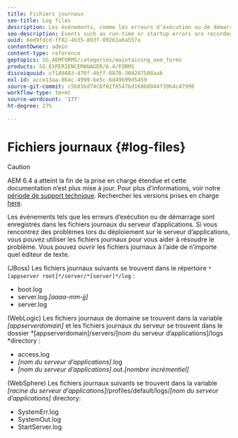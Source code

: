 ```yaml
---
title: Fichiers journaux
seo-title: Log files
description: Les événements, comme les erreurs d’exécution ou de démarrage, sont enregistrés dans les fichiers journaux du serveur d’applications, que vous pouvez ouvrir à l’aide d’un éditeur de texte.
seo-description: Events such as run-time or startup errors are recorded to the application server log files, which can be  opened using any text editor.
uuid: 6ed9fdcd-ff02-4b35-893f-09261a6a557a
contentOwner: admin
content-type: reference
geptopics: SG_AEMFORMS/categories/maintaining_aem_forms
products: SG_EXPERIENCEMANAGER/6.4/FORMS
discoiquuid: cf140483-470f-4bff-8870-304207508aab
exl-id: acce13aa-864c-4999-be5c-6d49b99d5459
source-git-commit: c5b816d74c6f02f85476d16868844f39b4c47996
workflow-type: tm+mt
source-wordcount: '177'
ht-degree: 27%

---
```


# Fichiers journaux {#log-files}

>[!CAUTION]
>
>AEM 6.4 a atteint la fin de la prise en charge étendue et cette documentation n’est plus mise à jour. Pour plus d’informations, voir notre [période de support technique](https://helpx.adobe.com/fr/support/programs/eol-matrix.html). Rechercher les versions prises en charge [here](https://experienceleague.adobe.com/docs/?lang=fr).

Les événements tels que les erreurs d’exécution ou de démarrage sont enregistrés dans les fichiers journaux du serveur d’applications. Si vous rencontrez des problèmes lors du déploiement sur le serveur d’applications, vous pouvez utiliser les fichiers journaux pour vous aider à résoudre le problème. Vous pouvez ouvrir les fichiers journaux à l’aide de n’importe quel éditeur de texte.

(JBoss) Les fichiers journaux suivants se trouvent dans le répertoire `*[appserver root]*/server/*[server]*/log` :

* boot.log
* server.log.*[aaaa-mm-jj]*
* server.log

(WebLogic) Les fichiers journaux de domaine se trouvent dans la variable *[appserverdomain]* et les fichiers journaux du serveur se trouvent dans le dossier *[appserverdomain]/servers/[nom du serveur d’applications]/logs *directory :

* access.log
* *[nom du serveur d’applications]*.log
* *[nom du serveur d’applications]*.out.*[nombre incrémentiel]*

(WebSphere) Les fichiers journaux suivants se trouvent dans la variable *[racine du serveur d’applications]*/profiles/default/logs/*[nom du serveur d’applications]* directory:

* SystemErr.log
* SystemOut.log
* StartServer.log
